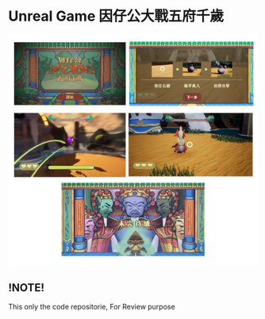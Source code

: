 # Unreal Game 因仔公大戰五府千歲
![Game View](./readmeimg/game_view.png)

## !NOTE!
This only the code repositorie, For Review purpose
